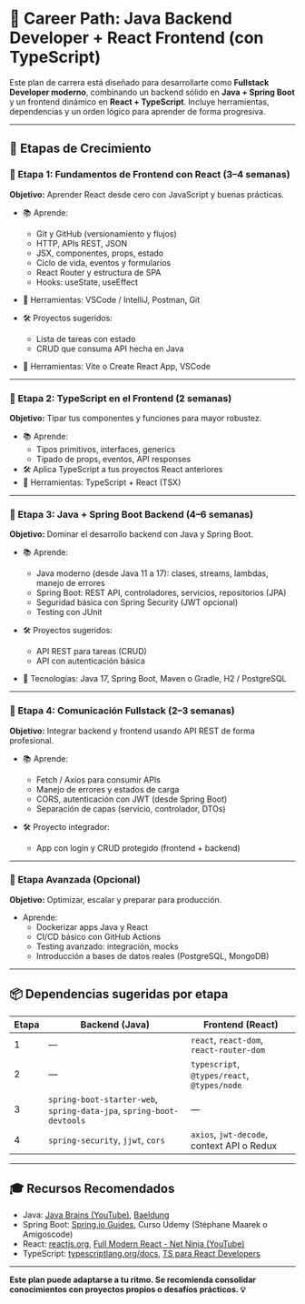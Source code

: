 
# 🚀 Career Path: Java Backend Developer + React Frontend (con TypeScript)

Este plan de carrera está diseñado para desarrollarte como **Fullstack Developer moderno**, combinando un backend sólido en **Java + Spring Boot** y un frontend dinámico en **React + TypeScript**. Incluye herramientas, dependencias y un orden lógico para aprender de forma progresiva.

---

## 🧭 Etapas de Crecimiento

### 🥉 Etapa 1:  Fundamentos de Frontend con React (3–4 semanas)
**Objetivo:** Aprender React desde cero con JavaScript y buenas prácticas.

- 📚 Aprende:
  - Git y GitHub (versionamiento y flujos)
  - HTTP, APIs REST, JSON
  - JSX, componentes, props, estado
  - Ciclo de vida, eventos y formularios
  - React Router y estructura de SPA
  - Hooks: useState, useEffect
- 🧰 Herramientas: VSCode / IntelliJ, Postman, Git

- 🛠 Proyectos sugeridos:
  - Lista de tareas con estado
  - CRUD que consuma API hecha en Java
- 🧰 Herramientas: Vite o Create React App, VSCode


---

### 🥈 Etapa 2: TypeScript en el Frontend (2 semanas)
**Objetivo:** Tipar tus componentes y funciones para mayor robustez.

- 📚 Aprende:
  - Tipos primitivos, interfaces, generics
  - Tipado de props, eventos, API responses
- 🛠 Aplica TypeScript a tus proyectos React anteriores
- 🧰 Herramientas: TypeScript + React (TSX)

---

### 🥉 Etapa 3: Java + Spring Boot Backend (4–6 semanas)
**Objetivo:** Dominar el desarrollo backend con Java y Spring Boot.

- 📚 Aprende:
  - Java moderno (desde Java 11 a 17): clases, streams, lambdas, manejo de errores
  - Spring Boot: REST API, controladores, servicios, repositorios (JPA)
  - Seguridad básica con Spring Security (JWT opcional)
  - Testing con JUnit

- 🛠 Proyectos sugeridos:
  - API REST para tareas (CRUD)
  - API con autenticación básica
- 🧰 Tecnologías: Java 17, Spring Boot, Maven o Gradle, H2 / PostgreSQL

---

### 🥇 Etapa 4: Comunicación Fullstack (2–3 semanas)
**Objetivo:** Integrar backend y frontend usando API REST de forma profesional.

- 📚 Aprende:
  - Fetch / Axios para consumir APIs
  - Manejo de errores y estados de carga
  - CORS, autenticación con JWT (desde Spring Boot)
  - Separación de capas (servicio, controlador, DTOs)

- 🛠 Proyecto integrador:
  - App con login y CRUD protegido (frontend + backend)

---

### 🧠 Etapa Avanzada (Opcional)
**Objetivo:** Optimizar, escalar y preparar para producción.

- Aprende:
  - Dockerizar apps Java y React
  - CI/CD básico con GitHub Actions
  - Testing avanzado: integración, mocks
  - Introducción a bases de datos reales (PostgreSQL, MongoDB)

---

## 📦 Dependencias sugeridas por etapa

| Etapa | Backend (Java)                          | Frontend (React)                              |
|-------|------------------------------------------|-----------------------------------------------|
| 1     | —                                        | `react`, `react-dom`, `react-router-dom`      |
| 2     | —                                        | `typescript`, `@types/react`, `@types/node`   |
| 3     | `spring-boot-starter-web`, `spring-data-jpa`, `spring-boot-devtools` | —                                             |
| 4     | `spring-security`, `jjwt`, `cors`        | `axios`, `jwt-decode`, context API o Redux    |

---

## 🎓 Recursos Recomendados

- Java: [Java Brains (YouTube)](https://www.youtube.com/user/koushks), [Baeldung](https://www.baeldung.com/)
- Spring Boot: [Spring.io Guides](https://spring.io/guides), Curso Udemy (Stéphane Maarek o Amigoscode)
- React: [reactjs.org](https://reactjs.org), [Full Modern React - Net Ninja (YouTube)](https://www.youtube.com/playlist?list=PL4cUxeGkcC9i0_2FF-WhtRIfIJ1lXlTZR)
- TypeScript: [typescriptlang.org/docs](https://www.typescriptlang.org/docs/), [TS para React Developers](https://react-typescript-cheatsheet.netlify.app/)

---

**Este plan puede adaptarse a tu ritmo. Se recomienda consolidar conocimientos con proyectos propios o desafíos prácticos. 💡**
